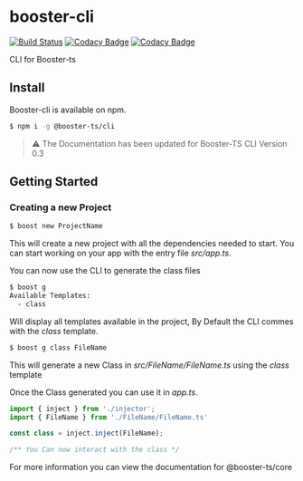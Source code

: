 # booster-cli

[![Build Status](https://api.travis-ci.com/booster-ts/booster-cli.svg?branch=master)](https://travis-ci.org/booster-ts/booster-cli)
[![Codacy Badge](https://api.codacy.com/project/badge/Coverage/664ee35dd9094e4f9d06bd8a5eeb5817)](https://www.codacy.com/app/ImOverlord/booster-cli?utm_source=github.com&utm_medium=referral&utm_content=booster-ts/booster-cli&utm_campaign=Badge_Coverage)
[![Codacy Badge](https://api.codacy.com/project/badge/Grade/664ee35dd9094e4f9d06bd8a5eeb5817)](https://www.codacy.com/app/ImOverlord/booster-cli?utm_source=github.com&amp;utm_medium=referral&amp;utm_content=booster-ts/booster-cli&amp;utm_campaign=Badge_Grade)

CLI for Booster-ts

## Install

Booster-cli is available on npm.

```bash
$ npm i -g @booster-ts/cli
```

> ⚠️ The Documentation has been updated for Booster-TS CLI Version 0.3

## Getting Started

### Creating a new Project

```bash
$ boost new ProjectName
```

This will create a new project with all the dependencies needed to start.
You can start working on your app with the entry file *src/app.ts*.

You can now use the CLI to generate the class files

```bash
$ boost g
Available Templates:
  - class
```

Will display all templates available in the project, By Default the CLI commes with the *class* template.

```bash
$ boost g class FileName
```

This will generate a new Class in *src/FileName/FileName.ts* using the *class* template

Once the Class generated you can use it in *app.ts*.

```ts
import { inject } from './injector';
import { FileName } from './FileName/FileName.ts'

const class = inject.inject(FileName);

/** You Can now interact with the class */
```

For more information you can view the documentation for @booster-ts/core